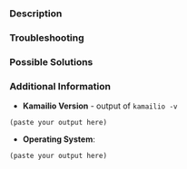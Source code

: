<!--
Kamailio Project uses GitHub Issues only for bugs in the code or feature requests.

If you have questions about using Kamailio or related to its configuration file,
ask on sr-users mailing list:

  * http://lists.sip-router.org/cgi-bin/mailman/listinfo/sr-users

If you have questions about developing extensions to Kamailio or its existing
C code, ask on sr-dev mailing list

  * http://lists.sip-router.org/cgi-bin/mailman/listinfo/sr-dev

Please try to fill this template as much as possible for any issue. It helps the
developers to troubleshoot the issue.

If you submit a feature request (or enhancement), you can delete the text of
the template and only add the description of what you would like to be added.

You can delete the comments from the template sections when filling.

You can delete next line and everything above before submitting (it is a comment).
-->

### Description

<!--
Explain what you did, what you expected to happen, and what actually happened.
-->

### Troubleshooting

<!--

#### Reproduction

If the issue can be reproduced, describe how it can be done.

#### Backtrace

If you got a core dump, use gdb to extract troubleshooting data - full backtrace,
local variables and the list of the code at the issue location.

  gdb /path/to/kamailio /path/to/corefile
  bt full
  info locals
  list

If you are familiar with gdb, feel free to attach more of what you condier to
be relevant.
-->

### Possible Solutions

<!--
If you found a solution or workaround for the issue, describe it. Ideally, provide a pull request with a fix.
-->

### Additional Information

  * **Kamailio Version** - output of `kamailio -v`

```
(paste your output here)
```

* **Operating System**:

<!--
Details about the operating system, the type: tMacOS, Linux, xBSD, Solaris, ...;
Kernel details (output of `uname -a`)
-->

```
(paste your output here)
```
